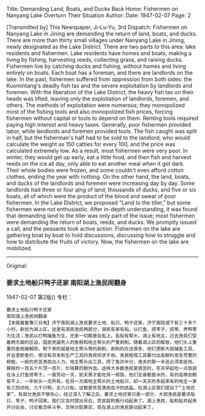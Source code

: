 Title: Demanding Land, Boats, and Ducks Back Home: Fishermen on Nanyang Lake Overturn Their Situation
Author:
Date: 1947-02-07
Page: 2

[Transmitted by] This Newspaper, Ji-Lu-Yu, 3rd Dispatch: Fishermen on Nanyang Lake in Jining are demanding the return of land, boats, and ducks. There are more than thirty small villages under Nanyang Lake in Jining, newly designated as the Lake District. There are two parts to this area: lake residents and fishermen. Lake residents have homes and boats, making a living by fishing, harvesting reeds, collecting grass, and raising ducks. Fishermen live by catching ducks and fishing, without homes and living entirely on boats. Each boat has a foreman, and there are landlords on the lake. In the past, fishermen suffered from oppression from both sides: the Kuomintang's deadly fish tax and the severe exploitation by landlords and foremen. With the liberation of the Lake District, the heavy fish tax on their heads was lifted, leaving only the exploitation of landlords, foremen, and others. The methods of exploitation were numerous; they monopolized most of the fishing tools and also monopolized fish prices, forcing fishermen without capital or tools to depend on them. Renting tools required paying high interest and heavy taxes. Generally, poor fishermen provided labor, while landlords and foremen provided tools. The fish caught was split in half, but the fisherman's half had to be sold to the landlord, who would calculate the weight as 150 catties for every 100, and the price was calculated extremely low. As a result, most fishermen were very poor. In winter, they would get up early, eat a little food, and then fish and harvest reeds on the ice all day, only able to eat another meal when it got dark. Their whole bodies were frozen, and some couldn't even afford cotton clothes, ending the year with nothing. On the other hand, the land, boats, and ducks of the landlords and foremen were increasing day by day. Some landlords had three or four *qing* of land, thousands of ducks, and five or six boats, all of which were the product of the blood and sweat of poor fishermen. In the Lake District, we proposed "Land to the tiller," but some fishermen were not enthusiastic. After in-depth understanding, it was found that demanding land to the tiller was only part of the issue; most fishermen were demanding the return of boats, reeds, and ducks. We promptly issued a call, and the peasants took active action. Fishermen on the lake are gathering boat by boat to hold discussions, discussing how to struggle and how to distribute the fruits of victory. Now, the fishermen on the lake are mobilized.



<hr /> 

Original: 


### 要求土地船只鸭子还家  南阳湖上渔民闹翻身

1947-02-07
第2版()
专栏：

    要求土地船只鸭子还家
    南阳湖上渔民闹翻身
    【本报冀鲁豫三日电】济宁南阳湖上渔民要求土地、船只、鸭子还家。济宁南阳湖下有三十多个小村，新划为湖上区，这里有湖民渔民两部分，湖民有家有船，以打鱼、捞苇子、捞草、养鸭等为生活；渔民以打鸭捕鱼为生，无家一切都是在船上。各船有帮头，湖上有地主，过去渔民们受着两方面的压迫，国民党逼死人的鱼税和地主帮头的严重剥削。随着湖上区的解放，他们头上重重的鱼税被解除，剩下来的就是地主帮头等的剥削，剥削的办法很多，他们垄断大部捕鱼工具，并且垄断鱼价，使没有资本和生产工具的渔民仰求于他。渔民租借工具要付出高额利息及苛重的税租，一般的贫苦渔民出人力，地主帮头出工具，捞了鱼对半分，渔夫的那一半还必须卖给他，算账时一百五十斤顶一百斤，价钱算的额外低。这样大多数渔民是很苦的，冬天早起吃一点饭就在冰上打鱼捞苇子，一直劳动一天，到天黑才能吃另一顿饭。他们全身都是冰的，有的连棉衣都穿不上，一年到头一无所有。在另一方面地主帮头的土地船只，却一天天的多起来有的地主一家有三四顷地，几千只鸭，五六只船，这都是贫苦渔民血汗的结晶。在湖上区我们提出了“土地还家”，有部分渔民不够热心，经过深入了解之后，要求土地还家只是一部分，大部渔民是要求船只、苇子、鸭子回家。我们又及时提出号召，农民就积极行动起来了。湖上渔民，船和船并起来开讨论会，讨论看怎样斗争，怎样分配果实，现在湖上的渔民是动起来了。
